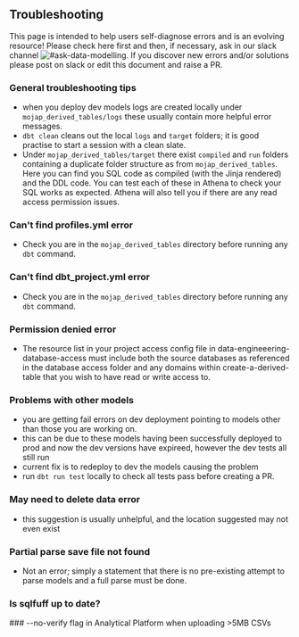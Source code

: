 ## Troubleshooting

This page is intended to help users self-diagnose errors and is an evolving resource! Please check here first and then, if necessary, ask in our slack channel ![#ask-data-modelling](https://asdslack.slack.com/archives/C03J21VFHQ9). If you discover new errors and/or solutions please post on slack or edit this document and raise a PR.

### General troubleshooting tips
- when you deploy dev models logs are created locally under `mojap_derived_tables/logs` these usually contain more helpful error messages.
- `dbt clean` cleans out the local `logs` and `target` folders; it is good  practise to start a session with a clean slate.
- Under `mojap_derived_tables/target` there exist `compiled` and `run` folders containing a duplicate folder structure as from `mojap_derived_tables`. Here you can find you SQL code as compiled (with the Jinja rendered) and the DDL code. You can test each of these in Athena to check your SQL works as expected. Athena will also tell you if there are any read access permission issues.

### Can't find profiles.yml error
- Check you are in the `mojap_derived_tables` directory before running any `dbt` command. 

### Can't find dbt_project.yml error
- Check you are in the `mojap_derived_tables` directory before running any `dbt` command. 


### Permission denied error
- The resource list in your project access config file in data-engineeering-database-access must include both the source databases as referenced in the database access folder and any domains within create-a-derived-table that you wish to have read or write access to.

### Problems with other models
- you are getting fail errors on dev deployment pointing to models other than those you are working on.
- this can be due to these models having been successfully deployed to prod and now the dev versions have expireed, however the dev tests  all still run
- current fix is to redeploy to dev the models causing the problem
- run `dbt run test` locally to check all tests pass before creating a PR.

### May need to delete data error
- this suggestion is usually unhelpful, and the location suggested may not even exist

### Partial parse save file not found
- Not an error; simply a statement that there is no pre-existing attempt to parse models and a full parse must be done.

### Is sqlfuff up to date?


### --no-verify flag in Analytical Platform when uploading >5MB CSVs

